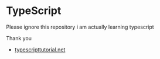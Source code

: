 # TypeScript
Please ignore this repository i am actually learning typescript 



Thank you 

- [typescripttutorial.net](typescripttutorial.net)

